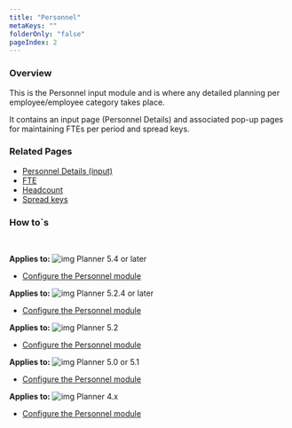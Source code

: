```yaml
---
title: "Personnel"
metaKeys: ""
folderOnly: "false"
pageIndex: 2
---
```


### Overview
This is the Personnel input module and is where any detailed planning per employee/employee category takes place. <br/>

It contains an input page (Personnel Details) and associated pop-up pages for maintaining FTEs per period and spread keys.
<br/>

### Related Pages
-  [Personnel Details (input)](personnel/personnel-details.md)<br/>
-  [FTE](personnel/fte.md)<br/>
-  [Headcount](personnel/hc.md)<br/>
-  [Spread keys](personnel/spread-to-periods.md)<br/>

### How to`s

<br/>

**Applies to:** ![img](https://profitbasedocs.blob.core.windows.net/icons/yes-icon.png) Planner 5.4 or later

-  [Configure the Personnel module](https://profitbasedocs.blob.core.windows.net/enduserhelp/files/V5.4/Planner%20Personnel%20module.pdf)<br/>

**Applies to:** ![img](https://profitbasedocs.blob.core.windows.net/icons/yes-icon.png) Planner 5.2.4 or later

-  [Configure the Personnel module](https://profitbasedocs.blob.core.windows.net/enduserhelp/files/V5.2.4/Planner%20Personnel%20module.pdf)<br/>

**Applies to:** ![img](https://profitbasedocs.blob.core.windows.net/icons/yes-icon.png) Planner 5.2 

-  [Configure the Personnel module](https://profitbasedocs.blob.core.windows.net/enduserhelp/files/V5.2/Planner%20Personnel%20module.pdf)<br/>

**Applies to:** ![img](https://profitbasedocs.blob.core.windows.net/icons/yes-icon.png) Planner 5.0 or 5.1

-  [Configure the Personnel module](https://profitbasedocs.blob.core.windows.net/enduserhelp/files/v5/Planner%20Personnel%20module.pdf)<br/>

**Applies to:** ![img](https://profitbasedocs.blob.core.windows.net/icons/yes-icon.png) Planner 4.x

-  [Configure the Personnel module](https://profitbasedocs.blob.core.windows.net/enduserhelp/files/Planner%20Personnel%20module.pdf)<br/>
<br/>
